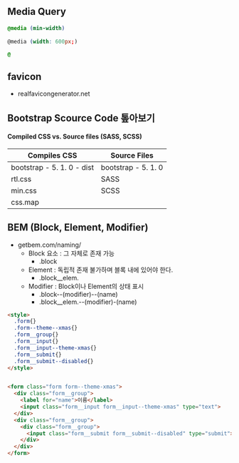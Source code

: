 ## Media Query

```css
@media (min-width)
  
@media (width: 600px;)

@
```



## favicon

- realfavicongenerator.net



## Bootstrap Scource Code 톺아보기

#### Compiled CSS vs. Source files (SASS, SCSS)



| Compiles CSS               | Source Files        |
| -------------------------- | ------------------- |
| bootstrap - 5. 1. 0 - dist | bootstrap - 5. 1. 0 |
| rtl.css                    | SASS                |
| min.css                    | SCSS                |
| css.map                    |                     |





## BEM (Block, Element, Modifier)

- getbem.com/naming/
  - Block 요소 : 그 자체로 존재 가능
    - .block
  - Element : 독립적 존재 불가하며 블록 내에 있어야 한다. 
    - .block__elem.
  - Modifier : Block이나 Element의 상태 표시
    - .block--(modifier)--(name)
    - .block__elem.--(modifier)-(name)

```html
<style>
  .form{}
  .form--theme--xmas{}
  .form__group{}
  .form__input{}
  .form__input--theme-xmas{}
  .form__submit{}
  .form__submit--disabled{}
</style>


<form class="form form--theme-xmas">
  <div class="form__group">
    <label for="name">이름</label>
    <input class="form__input form__input--theme-xmas" type="text">
  </div>
  <div class="form__group">
    <div class="form__group">
      <input class="form__submit form__submit--disabled" type="submit">
    </div>
  </div>
</form>
```





